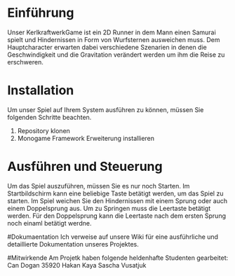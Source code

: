 # Einführung 
Unser KerlkraftwerkGame ist ein 2D Runner in dem Mann einen Samurai spielt und Hindernissen in Form von Wurfsternen ausweichen muss. Dem Hauptcharacter erwarten dabei verschiedene Szenarien in denen die Geschwindigkeit und die Gravitation verändert werden um ihm die Reise zu erschweren.


# Installation
Um unser Spiel auf Ihrem System ausführen zu können, müssen Sie folgenden Schritte beachten.
1. Repository klonen
2. Monogame Framework Erweiterung installieren

# Ausführen und Steuerung
Um das Spiel auszuführen, müssen Sie es nur noch Starten.
Im Startbildschirm kann eine beliebige Taste betätigt werden, um das Spiel zu starten.
Im Spiel weichen Sie den Hindernissen mit einem Sprung oder auch einem Doppelsprung aus. Um zu Springen muss die Leertaste betätigt werden. Für den Doppelsprung kann die Leertaste nach dem ersten Sprung noch einaml betätigt werdne.

#Dokumaentation
Ich verweise auf unsere Wiki für eine ausführliche und detaillierte Dokumentation unseres Projektes.

#Mitwirkende
Am Projetk haben folgende heldenhafte Studenten gearbeitet:
Can Dogan 35920
Hakan Kaya
Sascha Vusatjuk